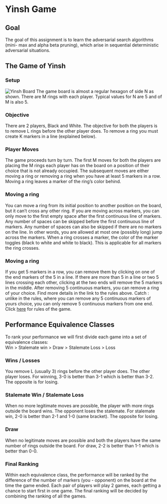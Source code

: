 # Yinsh Game

## Goal
The goal of this assignment is to learn the adversarial search algorithms (mini- max and alpha beta pruning), which arise in sequential deterministic adversarial situations.

## The Game of Yinsh
### Setup
![Yinsh Board](https://github.com/pradyatiitd/COL333/Yinsh%20Game/img.png)
The game board is almost a regular hexagon of side N as shown. There are M rings with each player. Typical values for N are 5 and of M is also 5.
### Objective
There are 2 players, Black and White. The objective for both the players is to remove L rings before the other player does. To remove a ring you must create K markers in a line (explained below).
### Player Moves
The game proceeds turn by turn. The first M moves for both the players are placing the M rings each player has on the board on a position of their choice that is not already occupied. The subsequent moves are either moving a ring or removing a ring when you have at least 5 markers in a row. Moving a ring leaves a marker of the ring’s color behind.
### Moving a ring
You can move a ring from its initial position to another position on the board, but it can’t cross any other ring. If you are moving across markers, you can only move to the first empty space after the first continuous line of markers. Any number of spaces can be skipped before the first continuous line of markers. Any number of spaces can also be skipped if there are no markers on the line. In other words, you are allowed at most one (possibly long) jump across the markers. When a ring crosses a marker, the color of the marker toggles (black to white and white to black). This is applicable for all markers the ring crosses.
### Moving a ring
If you get 5 markers in a row, you can remove them by clicking on one of the end markers of the 5 in a line. If there are more than 5 in a line or two 5 lines crossing each other, clicking at the two ends will remove the 5 markers in the middle. After removing 5 continuous markers, you can remove a ring of your choice. Find more details in the link to the rules above. Catch : unlike in the rules, where you can remove any 5 continuous markers of yours choice, you can only remove 5 continuous markers from one end. Click [here](http://www.gipf.com/yinsh/rules/rules.html) for rules of the game.

## Performance Equivalence Classes
To rank your performance we will first divide each game into a set of equivalence classes:<br />
Win > Stalemate win > Draw > Stalemate Loss > Loss
### Wins / Losses
You remove L (usually 3) rings before the other player does. The other player loses. For winning, 3-0 is better than 3-1 which is better than 3-2. The opposite is for losing.
### Stalemate Win / Stalemate Loss
When no more legitimate moves are possible, the player with more rings outside the board wins. The opponent loses the stalemate. For stalemate win, 2-0 is better than 2-1 and 1-0 (same bracket). The opposite for losing.
### Draw
When no legitimate moves are possible and both the players have the same number of rings outside the board. For draw, 2-2 is better than 1-1 which is better than 0-0.
### Final Ranking
Within each equivalence class, the performance will be ranked by the difference of the number of markers (you - opponent) on the board at the time the game ended. Each pair of players will play 2 games, each getting a chance to start first in one game. The final ranking will be decided by combining the ranking of all the games.
